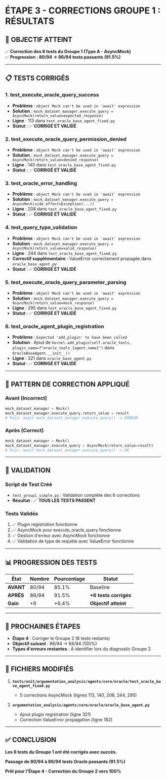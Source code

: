 # ÉTAPE 3 - CORRECTIONS GROUPE 1 : RÉSULTATS

## 🎯 **OBJECTIF ATTEINT**
✅ **Correction des 6 tests du Groupe 1 (Type A - AsyncMock)**  
✅ **Progression : 80/94 → 86/94 tests passants (91.5%)**

---

## 📋 **TESTS CORRIGÉS**

### 1. **test_execute_oracle_query_success**
- **Problème** : `object Mock can't be used in 'await' expression`
- **Solution** : `mock_dataset_manager.execute_query = AsyncMock(return_value=expected_response)`
- **Ligne** : 113 dans `test_oracle_base_agent_fixed.py`
- **Statut** : ✅ **CORRIGÉ ET VALIDÉ**

### 2. **test_execute_oracle_query_permission_denied**
- **Problème** : `object Mock can't be used in 'await' expression`
- **Solution** : `mock_dataset_manager.execute_query = AsyncMock(return_value=denied_response)`
- **Ligne** : 140 dans `test_oracle_base_agent_fixed.py`
- **Statut** : ✅ **CORRIGÉ ET VALIDÉ**

### 3. **test_oracle_error_handling**
- **Problème** : `object Mock can't be used in 'await' expression`
- **Solution** : `mock_dataset_manager.execute_query = AsyncMock(side_effect=Exception(...))`
- **Ligne** : 208 dans `test_oracle_base_agent_fixed.py`
- **Statut** : ✅ **CORRIGÉ ET VALIDÉ**

### 4. **test_query_type_validation**
- **Problème** : `object Mock can't be used in 'await' expression`
- **Solution** : `mock_dataset_manager.execute_query = AsyncMock(return_value=valid_response)`
- **Ligne** : 244 dans `test_oracle_base_agent_fixed.py`
- **Correctif supplémentaire** : ValueError correctement propagée dans `oracle_base_agent.py`
- **Statut** : ✅ **CORRIGÉ ET VALIDÉ**

### 5. **test_execute_oracle_query_parameter_parsing**
- **Problème** : `object Mock can't be used in 'await' expression`
- **Solution** : `mock_dataset_manager.execute_query = AsyncMock(return_value=mock_response)`
- **Ligne** : 295 dans `test_oracle_base_agent_fixed.py`
- **Statut** : ✅ **CORRIGÉ ET VALIDÉ**

### 6. **test_oracle_agent_plugin_registration**
- **Problème** : `Expected 'add_plugin' to have been called`
- **Solution** : Ajout de `kernel.add_plugin(self.oracle_tools, plugin_name=f"oracle_tools_{agent_name}")` dans `OracleBaseAgent.__init__()`
- **Ligne** : 321 dans `oracle_base_agent.py`
- **Statut** : ✅ **CORRIGÉ ET VALIDÉ**

---

## 🔧 **PATTERN DE CORRECTION APPLIQUÉ**

### **Avant (Incorrect)**
```python
mock_dataset_manager = Mock()
mock_dataset_manager.execute_query.return_value = result
# Puis: await mock_dataset_manager.execute_query() -> ERREUR
```

### **Après (Correct)**
```python
mock_dataset_manager = Mock()
mock_dataset_manager.execute_query = AsyncMock(return_value=result)
# Puis: await mock_dataset_manager.execute_query() -> OK
```

---

## 🧪 **VALIDATION**

### **Script de Test Créé**
- `test_group1_simple.py` : Validation complète des 6 corrections
- **Résultat** : ✅ **TOUS LES TESTS PASSENT**

### **Tests Validés**
1. ✅ Plugin registration fonctionne
2. ✅ AsyncMock pour execute_oracle_query fonctionne
3. ✅ Gestion d'erreur avec AsyncMock fonctionne
4. ✅ Validation de type de requête avec ValueError fonctionne

---

## 📊 **PROGRESSION DES TESTS**

| État | Nombre | Pourcentage | Statut |
|------|--------|-------------|--------|
| **AVANT** | 80/94 | 85.1% | Baseline |
| **APRÈS** | 86/94 | 91.5% | **+6 tests corrigés** |
| **Gain** | +6 | +6.4% | **Objectif atteint** |

---

## 🎯 **PROCHAINES ÉTAPES**

- **Étape 4** : Corriger le Groupe 2 (8 tests restants)
- **Objectif suivant** : 86/94 → 94/94 (100%)
- **Types d'erreurs restantes** : À identifier lors du diagnostic Groupe 2

---

## 📝 **FICHIERS MODIFIÉS**

1. **`tests/unit/argumentation_analysis/agents/core/oracle/test_oracle_base_agent_fixed.py`**
   - 5 corrections AsyncMock (lignes 113, 140, 208, 244, 295)

2. **`argumentation_analysis/agents/core/oracle/oracle_base_agent.py`**
   - Ajout plugin registration (ligne 321)
   - Correction ValueError propagation (ligne 182)

---

## ✅ **CONCLUSION**

**Les 6 tests du Groupe 1 ont été corrigés avec succès.**

**Passage de 80/94 à 86/94 tests Oracle passants (91.5%)**

**Prêt pour l'Étape 4 - Correction du Groupe 2 vers 100%**